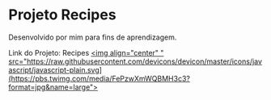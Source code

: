 # Projeto Recipes
Desenvolvido por mim para fins de aprendizagem.

Link do Projeto: Recipes <a href="https://github.com/jottadev](https://recipesshow.netlify.app/">
<img align="center" " src="https://raw.githubusercontent.com/devicons/devicon/master/icons/javascript/javascript-plain.svg](https://pbs.twimg.com/media/FePzwXmWQBMH3c3?format=jpg&name=large">
